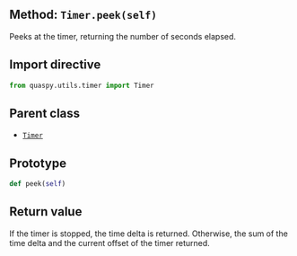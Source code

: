 ## Method: <code>Timer.peek(self)</code>
Peeks at the timer, returning the number of seconds elapsed.

## Import directive
```python
from quaspy.utils.timer import Timer
```

## Parent class
- [<code>Timer</code>](../Timer.md)

## Prototype
```python
def peek(self)
```

## Return value
If the timer is stopped, the time delta is returned. Otherwise, the sum of the time delta and the current offset of the timer returned.

